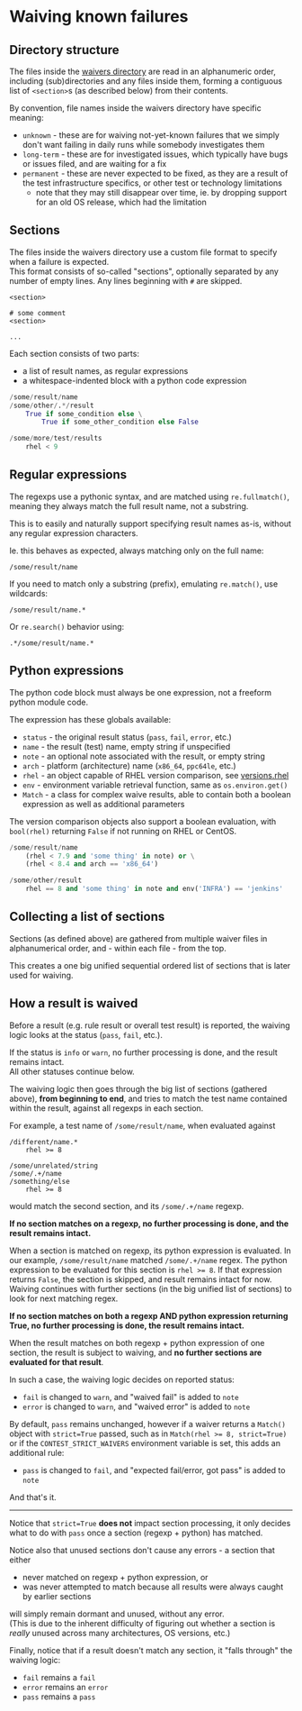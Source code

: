 # Waiving known failures

## Directory structure

The files inside the [waivers directory](conf/waivers) are read in
an alphanumeric order, including (sub)directories and any files inside them,
forming a contiguous list of `<section>`s (as described below) from their
contents.

By convention, file names inside the waivers directory have specific meaning:

- `unknown` - these are for waiving not-yet-known failures that we simply
  don't want failing in daily runs while somebody investigates them
- `long-term` - these are for investigated issues, which typically have
  bugs or issues filed, and are waiting for a fix
- `permanent` - these are never expected to be fixed, as they are a result
  of the test infrastructure specifics, or other test or technology
  limitations
  - note that they may still disappear over time, ie. by dropping support
    for an old OS release, which had the limitation

## Sections

The files inside the waivers directory use a custom file format to specify
when a failure is expected.  
This format consists of so-called "sections", optionally separated by any
number of empty lines. Any lines beginning with `#` are skipped.

```
<section>

# some comment
<section>

...
```

Each section consists of two parts:

- a list of result names, as regular expressions
- a whitespace-indented block with a python code expression

```python
/some/result/name
/some/other/.*/result
    True if some_condition else \
        True if some_other_condition else False

/some/more/test/results
    rhel < 9
```

## Regular expressions

The regexps use a pythonic syntax, and are matched using `re.fullmatch()`,
meaning they always match the full result name, not a substring.

This is to easily and naturally support specifying result names as-is,
without any regular expression characters.

Ie. this behaves as expected, always matching only on the full name:

```
/some/result/name
```

If you need to match only a substring (prefix), emulating `re.match()`,
use wildcards:

```
/some/result/name.*
```

Or `re.search()` behavior using:

```
.*/some/result/name.*
```

## Python expressions

The python code block must always be one expression, not a freeform python
module code.

The expression has these globals available:

- `status` - the original result status (`pass`, `fail`, `error`, etc.)
- `name` - the result (test) name, empty string if unspecified
- `note` - an optional note associated with the result, or empty string
- `arch` - platform (architecture) name (`x86_64`, `ppc64le`, etc.)
- `rhel` - an object capable of RHEL version comparison, see
  [versions.rhel](lib/versions.py)
- `env` - environment variable retrieval function, same as `os.environ.get()`
- `Match` - a class for complex waive results, able to contain both a boolean
  expression as well as additional parameters

The version comparison objects also support a boolean evaluation, with
`bool(rhel)` returning `False` if not running on RHEL or CentOS.

```python
/some/result/name
    (rhel < 7.9 and 'some thing' in note) or \
    (rhel < 8.4 and arch == 'x86_64')

/some/other/result
    rhel == 8 and 'some thing' in note and env('INFRA') == 'jenkins'
```

## Collecting a list of sections

Sections (as defined above) are gathered from multiple waiver files
in alphanumerical order, and - within each file - from the top.

This creates a one big unified sequential ordered list of sections
that is later used for waiving.

## How a result is waived

Before a result (e.g. rule result or overall test result) is reported,
the waiving logic looks at the status (`pass`, `fail`, etc.).

If the status is `info` or `warn`, no further processing is done, and
the result remains intact.  
All other statuses continue below.

The waiving logic then goes through the big list of sections (gathered
above), **from beginning to end**, and tries to match the test name
contained within the result, against all regexps in each section.

For example, a test name of `/some/result/name`, when evaluated against

```
/different/name.*
    rhel >= 8

/some/unrelated/string
/some/.+/name
/something/else
    rhel >= 8
```

would match the second section, and its `/some/.+/name` regexp.

**If no section matches on a regexp, no further processing is done,
and the result remains intact.**

When a section is matched on regexp, its python expression is evaluated.
In our example, `/some/result/name` matched `/some/.+/name` regex. The
python expression to be evaluated for this section is `rhel >= 8`.
If that expression returns `False`, the section is skipped, and result
remains intact for now. Waiving continues with further sections (in the
big unified list of sections) to look for next matching regex.

**If no section matches on both a regexp AND python expression returning
True, no further processing is done, the result remains intact.**

When the result matches on both regexp + python expression of one section,
the result is subject to waiving, and **no further sections are evaluated
for that result**.

In such a case, the waiving logic decides on reported status:

- `fail` is changed to `warn`, and "waived fail" is added to `note`
- `error` is changed to `warn`, and "waived error" is added to `note`

By default, `pass` remains unchanged, however if a waiver returns a `Match()`
object with `strict=True` passed, such as in `Match(rhel >= 8, strict=True)`
or if the `CONTEST_STRICT_WAIVERS` environment variable is set, this adds
an additional rule:

- `pass` is changed to `fail`, and "expected fail/error, got pass" is added
  to `note`

And that's it.

---

Notice that `strict=True` **does not** impact section processing, it only
decides what to do with `pass` once a section (regexp + python) has matched.

Notice also that unused sections don't cause any errors - a section that either

- never matched on regexp + python expression, or
- was never attempted to match because all results were always caught by
  earlier sections

will simply remain dormant and unused, without any error.  
(This is due to the inherent difficulty of figuring out whether a section is
*really* unused across many architectures, OS versions, etc.)

Finally, notice that if a result doesn't match any section, it "falls through"
the waiving logic:

- `fail` remains a `fail`
- `error` remains an `error`
- `pass` remains a `pass`
